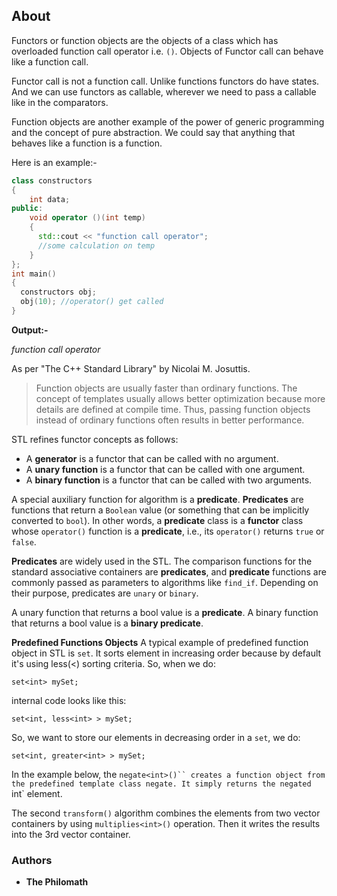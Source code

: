 ## About
Functors or function objects are the objects of a class which has overloaded function call operator i.e. `()`. Objects of Functor call can behave like a function call.

Functor call is not a function call. Unlike functions functors do have states. And we can use functors as callable, wherever we need to pass a callable like in the comparators.

Function objects are another example of the power of generic programming and the concept of pure abstraction. We could say that anything that behaves like a function is a function.

Here is an example:-
```cpp
class constructors
{
    int data;
public:
    void operator ()(int temp)
    {
      std::cout << "function call operator";
      //some calculation on temp
    }
};
int main()
{
  constructors obj;
  obj(10); //operator() get called
}
```
**Output:-**

_function call operator_

As per "The C++ Standard Library" by Nicolai M. Josuttis.
>Function objects are usually faster than ordinary functions.
The concept of templates usually allows better optimization because more details are defined at compile time. Thus, passing function objects instead of ordinary functions often results in better performance.

STL refines functor concepts as follows:

* A **generator** is a functor that can be called with no argument.
* A **unary function** is a functor that can be called with one argument.
* A **binary function** is a functor that can be called with two arguments.

A special auxiliary function for algorithm is a **predicate**. **Predicates** are functions that return a `Boolean` value (or something that can be implicitly converted to `bool`). In other words, a **predicate** class is a **functor** class whose `operator()` function is a **predicate**, i.e., its `operator()` returns `true` or `false`.

**Predicates** are widely used in the STL. The comparison functions for the standard associative containers are **predicates**, and **predicate** functions are commonly passed as parameters to algorithms like `find_if`. Depending on their purpose, predicates are `unary` or `binary`.

A unary function that returns a bool value is a **predicate**.
A binary function that returns a bool value is a **binary predicate**.

**Predefined Functions Objects**
A typical example of predefined function object in STL is `set`. It sorts element in increasing order because by default it's using less(<) sorting criteria. So, when we do:

    set<int> mySet;
internal code looks like this:

    set<int, less<int> > mySet;
So, we want to store our elements in decreasing order in a `set`, we do:

    set<int, greater<int> > mySet;
In the example below, the `negate<int>()`` creates a function object from the predefined template class negate. It simply returns the negated `int` element.

The second `transform()` algorithm combines the elements from two vector containers by using `multiplies<int>()` operation. Then it writes the results into the 3rd vector container.

### Authors

* **The Philomath**
